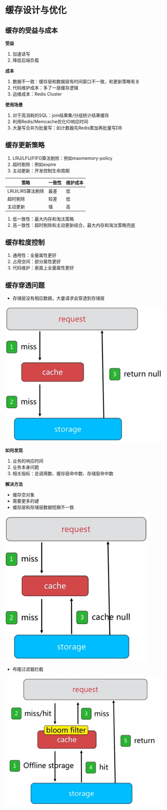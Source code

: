 # 缓存设计与优化

## 缓存的受益与成本

**受益**

1. 加速读写
2. 降低后端负载

**成本**

1. 数据不一致：缓存层和数据层有时间窗口不一致，和更新策略有关
2. 代码维护成本：多了一层缓存逻辑
3. 运维成本：Redis Cluster

**使用场景**

1. 对于高消耗的SQL：join结果集/分组统计结果缓存
2. 利用Redis/Memcache优化IO响应时间
3. 大量写合并为批量写：如计数器先Redis累加再批量写DB

## 缓存更新策略

1. LRU/LFU/FIFO算法剔除：例如maxmemory-policy
2. 超时剔除：例如expire
3. 主动更新：开发控制生命周期

| 策略 | 一致性 | 维护成本 |
| --- | --- | --- |
| LRU/LIRS算法剔除 | 最差 | 低 |
| 超时剔除 | 较差 | 低 |
| 主动更新 | 强 | 高 |

1. 低一致性：最大内存和淘汰策略
2. 高一致性：超时剔除和主动更新结合，最大内存和淘汰策略兜底

## 缓存粒度控制

1. 通用性：全量属性更好
2. 占用空间：部分属性更好
3. 代码维护：表面上全量属性更好

## 缓存穿透问题

- 存储层没有相应数据，大量请求会穿透到存储层

![缓存穿透](assets/11-1.png)

**如何发现**

1. 业务的响应时间
2. 业务本身问题
3. 相关指标：总调用数、缓存层命中数、存储层命中数

**解决方法**

- 缓存空对象
- 需要更多的键
- 缓存层和存储层数据短期不一致

![缓存空对象](assets/11-2.png)

- 布隆过滤器拦截

![布隆过滤器拦截](assets/11-3.png)